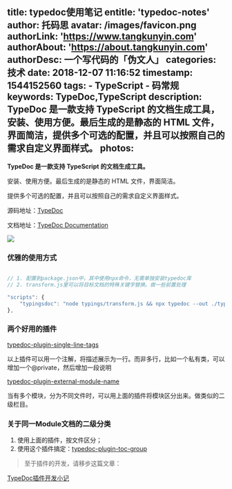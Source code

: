 title: typedoc使用笔记
entitle: 'typedoc-notes'
author: 托码思
avatar: /images/favicon.png
authorLink: 'https://www.tangkunyin.com'
authorAbout: 'https://about.tangkunyin.com'
authorDesc: 一个写代码的「伪文人」
categories: 技术
date: 2018-12-07 11:16:52
timestamp: 1544152560
tags: 
    - TypeScript
    - 码常规
keywords: TypeDoc,TypeScript
description: TypeDoc 是一款支持 TypeScript 的文档生成工具，安装、使用方便。最后生成的是静态的 HTML 文件，界面简洁，提供多个可选的配置，并且可以按照自己的需求自定义界面样式。
photos:
---

**TypeDoc 是一款支持 TypeScript 的文档生成工具。**

安装、使用方便。最后生成的是静态的 HTML 文件，界面简洁。

提供多个可选的配置，并且可以按照自己的需求自定义界面样式。

源码地址：[TypeDoc](https://github.com/TypeStrong/typedoc)

文档地址：[TypeDoc Documentation](https://typedoc.org/api/index.html)

![](/img/2018/15445225439852.jpg)


### 优雅的使用方式

```javascript

// 1. 配置到package.json中，其中使用npx命令，无需单独安装typedoc库
// 2. transform.js里可以将目标文档的特殊关键字替换。做一些前置处理

"scripts": {
    "typingsdoc": "node typings/transform.js && npx typedoc --out ./typings/doc  ./typings  --module umd"
},

```


### 两个好用的插件

[typedoc-plugin-single-line-tags](https://github.com/christopherthielen/typedoc-plugin-single-line-tags)

以上插件可以用一个注解，将描述展示为一行。而非多行，比如一个私有类，可以增加一个@private，然后增加一段说明


[typedoc-plugin-external-module-name](https://github.com/christopherthielen/typedoc-plugin-external-module-name)

当有多个模块，分为不同文件时，可以用上面的插件将模块区分出来。做类似的二级栏目。


### 关于同一Module文档的二级分类

1. 使用上面的插件，按文件区分；
2. 使用这个插件搞定：[typedoc-plugin-toc-group](https://github.com/tangkunyin/typedoc-plugin-toc-group)


> 至于插件的开发，请移步这篇文章：


[TypeDoc插件开发小记](https://shuoit.net/tech-notes/how-to-create-plugin-for-typedoc-1545808023.html)


